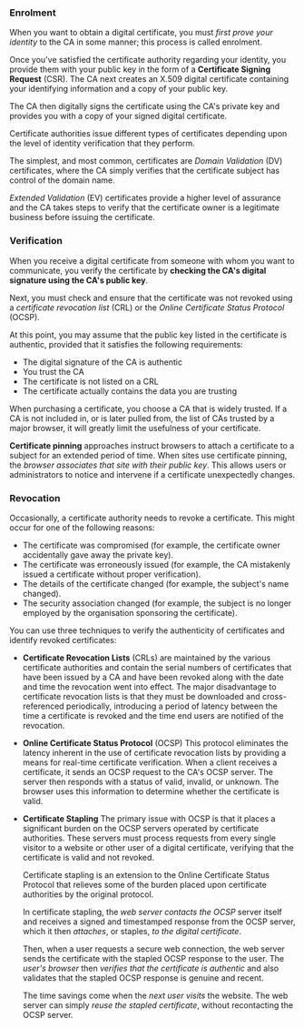 
### Enrolment

When you want to obtain a digital certificate, you must *first prove your identity* to the CA in some manner; this process is called enrolment.

Once you've satisfied the certificate authority regarding your identity, you provide them with your public key in the form of a **Certificate Signing Request** (CSR). The CA next creates an X.509 digital certificate containing your identifying information and a copy
of your public key.

The CA then digitally signs the certificate using the CA's private key and provides you with a copy of your signed digital certificate.

Certificate authorities issue different types of certificates depending upon the level of identity verification that they perform. 

The simplest, and most common, certificates are *Domain Validation* (DV) certificates, where the CA simply verifies that the certificate subject has control of the domain name. 

*Extended Validation* (EV) certificates provide a higher level of assurance and the CA takes steps to verify that the certificate owner is a legitimate business before issuing the certificate.

### Verification

When you receive a digital certificate from someone with whom you want to communicate, you verify the certificate by **checking the CA's digital signature using the CA's public key**. 

Next, you must check and ensure that the certificate was not revoked using a *certificate revocation list* (CRL) or the *Online Certificate Status Protocol* (OCSP).

At this point, you may assume that the public key listed in the certificate is authentic, provided that it satisfies the following requirements:

- The digital signature of the CA is authentic
- You trust the CA
- The certificate is not listed on a CRL
- The certificate actually contains the data you are trusting

When purchasing a certificate, you choose a CA that is widely trusted. If a CA is not included in, or is later pulled from, the list of CAs trusted by a major browser, it will greatly limit the usefulness of your certificate.

**Certificate pinning** approaches instruct browsers to attach a certificate to a subject for an extended period of time. When sites use certificate pinning, the *browser associates that site with their public key*. This allows users or administrators to notice and intervene if a certificate unexpectedly changes.

### Revocation

Occasionally, a certificate authority needs to revoke a certificate. This might occur for one of the following reasons:

- The certificate was compromised (for example, the certificate owner accidentally gave away the private key).
- The certificate was erroneously issued (for example, the CA mistakenly issued a certificate without proper verification).
- The details of the certificate changed (for example, the subject's name changed).
- The security association changed (for example, the subject is no longer employed by the organisation sponsoring the certificate).

You can use three techniques to verify the authenticity of certificates and identify revoked certificates:

- **Certificate Revocation Lists** (CRLs) are maintained by the various certificate authorities and contain the serial numbers of certificates that have been issued by a CA and have been revoked along with the date and time the revocation went into effect. The major disadvantage to certificate revocation lists is that they must be downloaded and cross-referenced periodically, introducing a period of latency between the time a certificate is revoked and the time end users are notified of the revocation.

- **Online Certificate Status Protocol** (OCSP) This protocol eliminates the latency inherent in the use of certificate revocation lists by providing a means for real-time certificate verification. When a client receives a certificate, it sends an OCSP request to the CA's OCSP server. The server then responds with a status of valid, invalid, or unknown. The browser uses this information to determine whether the certificate is valid. 
  
- **Certificate Stapling** The primary issue with OCSP is that it places a significant burden on the OCSP servers operated by certificate authorities. These servers must process requests from every single visitor to a website or other user of a digital certificate, verifying that the certificate is valid and not revoked.

	Certificate stapling is an extension to the Online Certificate Status Protocol that relieves some of the burden placed upon certificate authorities by the original protocol.
	
	In certificate stapling, the *web server contacts the OCSP* server itself and receives a signed and timestamped response from the OCSP server, which it then *attaches*, or staples, *to the digital certificate*.
	
	Then, when a user requests a secure web connection, the web server sends the certificate with the stapled OCSP response to the user. The *user's browser* then *verifies that the certificate is authentic* and also validates that the stapled OCSP response is genuine and recent.
	
	The time savings come when the *next user visits* the website. The web server can simply *reuse the stapled certificate*, without recontacting the OCSP server.